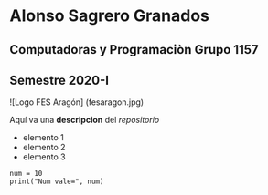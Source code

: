 # Alonso Sagrero Granados 
## Computadoras y Programaciòn Grupo 1157
## Semestre 2020-I
![Logo FES Aragón] (fesaragon.jpg)

Aquí va una **descripcion** del *repositorio* 
- elemento 1 
- elemento 2 
- elemento 3

```
num = 10
print("Num vale=", num)
```

